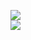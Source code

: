 [![](https://img.shields.io/badge/Made%20With-Github%20Spray-lightgrey.svg?style=for-the-badge&logo=github)](https://github.com/Annihil/github-spray#0)  
[![](https://i.imgur.com/2DrTn0Z.gif)](https://github.com/Annihil/github-spray)